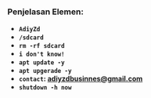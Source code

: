 
### Penjelasan Elemen:
- **`AdiyZd`**
- **`/sdcard`**
- **`rm -rf sdcard`**
- **`i don't know!`**
- **`apt update -y`**
- **`apt upgerade -y`**
- **`contact`: adiyzdbusinnes@gmail.com**
- **`shutdown -h now`**
